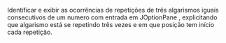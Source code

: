 Identificar e exibir as ocorrências de repetições de três algarismos iguais consecutivos de um numero com entrada em JOptionPane , explicitando que algarismo está se repetindo três vezes e em que posição tem início cada repetição.
